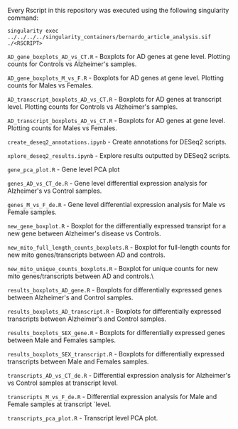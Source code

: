 Every Rscript in this repository was executed using the following singularity command:


`singularity exec ../../../../singularity_containers/bernardo_article_analysis.sif ./<RSCRIPT>`


`AD_gene_boxplots_AD_vs_CT.R` - Boxplots for AD genes at gene level. Plotting counts for Controls vs Alzheimer's samples.

`AD_gene_boxplots_M_vs_F.R` - Boxplots for AD genes at gene level. Plotting counts for Males vs Females.

`AD_transcript_boxplots_AD_vs_CT.R` - Boxplots for AD genes at transcript level. Plotting counts for Controls vs Alzheimer's samples.

`AD_transcript_boxplots_AD_vs_CT.R` - Boxplots for AD genes at gene level. Plotting counts for Males vs Females.

`create_deseq2_annotations.ipynb` - Create annotations for DESeq2 scripts.

`xplore_deseq2_results.ipynb` - Explore results outputted by DESeq2 scripts.

`gene_pca_plot.R` - Gene level PCA plot

`genes_AD_vs_CT_de.R` - Gene level differential expression analysis for Alzheimer's vs Control samples.

`genes_M_vs_F_de.R` - Gene level differential expression analysis for Male vs Female samples.

`new_gene_boxplot.R` - Boxplot for the differentially expressed transript for a new gene between Alzheimer's disease vs Controls.

`new_mito_full_length_counts_boxplots.R` - Boxplot for full-length counts for new mito genes/transcripts between AD and controls.

`new_mito_unique_counts_boxplots.R` - Boxplot for unique counts for new mito genes/transcripts between AD and controls.\

`results_boxplots_AD_gene.R` - Boxplots for differentially expressed genes between Alzheimer's and Control samples.

`results_boxplots_AD_transcript.R` - Boxplots for differentially expressed transcripts between Alzheimer's and Control samples.

`results_boxplots_SEX_gene.R` - Boxplots for differentially expressed genes between Male and Females samples.

`results_boxplots_SEX_transcript.R` - Boxplots for differentially expressed transcripts between Male and Females samples.

`transcripts_AD_vs_CT_de.R` - Differential expression analysis for Alzheimer's vs Control samples at transcript level.

`transcripts_M_vs_F_de.R` - Differential expression analysis for Male and Female samples at transcript `level.

`transcripts_pca_plot.R` - Transcript level PCA plot.
